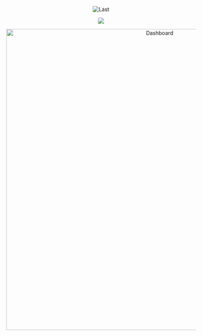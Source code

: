 <div align="center">

  ![Last](https://img.shields.io/github/last-commit/Alexis12119/nvim-config?style=for-the-badge&logo=git&color=000F10&logoColor=dark%20orange&labelColor=302D41)

  [![](https://img.shields.io/badge/Neovim-0.9+-blueviolet.svg?style=for-the-badge&color=000F10&logo=Neovim&logoColor=green&labelColor=302D41)](https://github.com/neovim/neovim)

  <img src="https://github.com/Mahathirrr/nvim-2024/assets/111866202/259f8f79-5524-4af1-af2f-a66e2dbf3427" alt="Dashboard" width="800">

</div>
